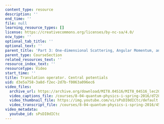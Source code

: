 ```yaml
---
content_type: resource
description: ''
end_time: ''
file: null
learning_resource_types: []
license: https://creativecommons.org/licenses/by-nc-sa/4.0/
ocw_type: ''
optional_tab_title: ''
optional_text: ''
parent_title: 'Part 3: One-dimensional Scattering, Angular Momentum, and Central Potentials'
parent_type: CourseSection
related_resources_text: ''
resource_index_text: ''
resourcetype: Video
start_time: ''
title: Translation operator. Central potentials
uid: d3e5a758-3a8d-f2ec-2d7b-f0063a096ec6
video_files:
  archive_url: https://archive.org/download/MIT8.04S16/MIT8_04S16_lec20_s1_300k.mp4
  video_captions_file: /courses/8-04-quantum-physics-i-spring-2016/d728a6b3453d5ff389da7f35329d181e_sPsDI0dICtc.vtt
  video_thumbnail_file: https://img.youtube.com/vi/sPsDI0dICtc/default.jpg
  video_transcript_file: /courses/8-04-quantum-physics-i-spring-2016/455927c9aabd4ec85bad46630927e10f_sPsDI0dICtc.pdf
video_metadata:
  youtube_id: sPsDI0dICtc
---
```

